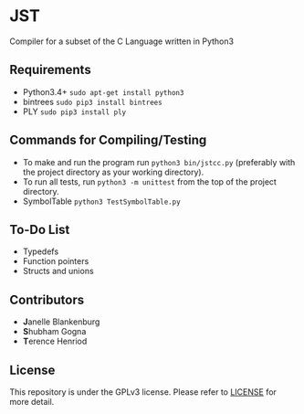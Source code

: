 # JST
Compiler for a subset of the C Language written in Python3

## Requirements
- Python3.4+ `sudo apt-get install python3`
- bintrees `sudo pip3 install bintrees`
- PLY `sudo pip3 install ply`

## Commands for Compiling/Testing
- To make and run the program run `python3 bin/jstcc.py` (preferably with the project directory as your working
  directory).
- To run all tests, run `python3 -m unittest` from the top of the project directory.
- SymbolTable `python3 TestSymbolTable.py`

## To-Do List
- Typedefs
- Function pointers
- Structs and unions

## Contributors
- **J**anelle Blankenburg
- **S**hubham Gogna
- **T**erence Henriod

## License
This repository is under the GPLv3 license. Please refer to [LICENSE](https://github.com/s-gogna/JST/blob/master/LICENSE) for more detail.
